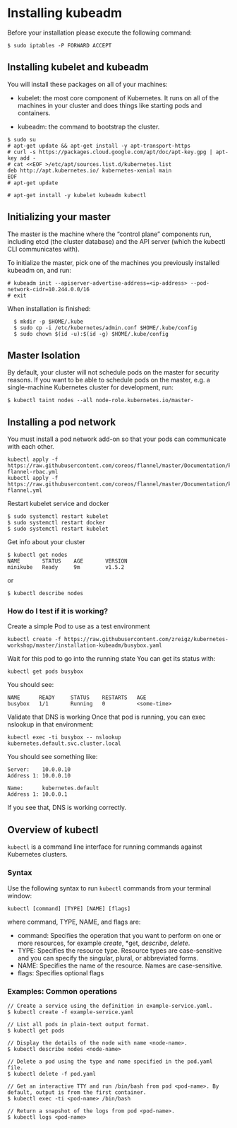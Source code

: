 # Installing kubeadm

Before your installation please execute the following command:

```
$ sudo iptables -P FORWARD ACCEPT
```

## Installing kubelet and kubeadm

You will install these packages on all of your machines:

* kubelet: the most core component of Kubernetes. It runs on all of the machines in your cluster and does things like starting pods and containers.

* kubeadm: the command to bootstrap the cluster.

```
$ sudo su
# apt-get update && apt-get install -y apt-transport-https
# curl -s https://packages.cloud.google.com/apt/doc/apt-key.gpg | apt-key add -
# cat <<EOF >/etc/apt/sources.list.d/kubernetes.list
deb http://apt.kubernetes.io/ kubernetes-xenial main
EOF
# apt-get update

# apt-get install -y kubelet kubeadm kubectl

```
## Initializing your master

The master is the machine where the “control plane” components run, including etcd (the cluster database) and the API server (which the kubectl CLI communicates with).

To initialize the master, pick one of the machines you previously installed kubeadm on, and run:

```
# kubeadm init --apiserver-advertise-address=<ip-address> --pod-network-cidr=10.244.0.0/16
# exit
```

When installation is finished:

```
  $ mkdir -p $HOME/.kube
  $ sudo cp -i /etc/kubernetes/admin.conf $HOME/.kube/config
  $ sudo chown $(id -u):$(id -g) $HOME/.kube/config
```
## Master Isolation

By default, your cluster will not schedule pods on the master for security reasons. If you want to be able to schedule pods on the master, e.g. a single-machine Kubernetes cluster for development, run:

```
$ kubectl taint nodes --all node-role.kubernetes.io/master-
```

## Installing a pod network

You must install a pod network add-on so that your pods can communicate with each other.

```
kubectl apply -f https://raw.githubusercontent.com/coreos/flannel/master/Documentation/kube-flannel-rbac.yml
kubectl apply -f https://raw.githubusercontent.com/coreos/flannel/master/Documentation/kube-flannel.yml
```

Restart kubelet service and docker

```
$ sudo systemctl restart kubelet
$ sudo systemctl restart docker
$ sudo systemctl restart kubelet
```
Get info about your cluster

```
$ kubectl get nodes
NAME       STATUS    AGE       VERSION
minikube   Ready     9m        v1.5.2
```
or

```
$ kubectl describe nodes
```

### How do I test if it is working?

Create a simple Pod to use as a test environment
```
kubectl create -f https://raw.githubusercontent.com/zreigz/kubernetes-workshop/master/installation-kubeadm/busybox.yaml
```

Wait for this pod to go into the running state
You can get its status with:
```
kubectl get pods busybox
```
You should see:
```
NAME      READY     STATUS    RESTARTS   AGE
busybox   1/1       Running   0          <some-time>
```
Validate that DNS is working
Once that pod is running, you can exec nslookup in that environment:
```
kubectl exec -ti busybox -- nslookup kubernetes.default.svc.cluster.local
```
You should see something like:
```
Server:    10.0.0.10
Address 1: 10.0.0.10

Name:      kubernetes.default
Address 1: 10.0.0.1
```

If you see that, DNS is working correctly.

## Overview of kubectl
`kubectl` is a command line interface for running commands against Kubernetes clusters.

### Syntax

Use the following syntax to run `kubectl` commands from your terminal window:

```
kubectl [command] [TYPE] [NAME] [flags]
```
where command, TYPE, NAME, and flags are:
* command: Specifies the operation that you want to perform on one or more resources, for example *create*, *get, *describe*, *delete*.
* TYPE: Specifies the resource type. Resource types are case-sensitive and you can specify the singular, plural, or abbreviated forms.
* NAME: Specifies the name of the resource. Names are case-sensitive. 
* flags: Specifies optional flags

### Examples: Common operations

```
// Create a service using the definition in example-service.yaml.
$ kubectl create -f example-service.yaml

// List all pods in plain-text output format.
$ kubectl get pods

// Display the details of the node with name <node-name>.
$ kubectl describe nodes <node-name>

// Delete a pod using the type and name specified in the pod.yaml file.
$ kubectl delete -f pod.yaml

// Get an interactive TTY and run /bin/bash from pod <pod-name>. By default, output is from the first container.
$ kubectl exec -ti <pod-name> /bin/bash

// Return a snapshot of the logs from pod <pod-name>.
$ kubectl logs <pod-name>

```


